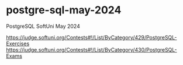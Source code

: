 # postgre-sql-may-2024
PostgreSQL SoftUni May 2024

https://judge.softuni.org/Contests#!/List/ByCategory/429/PostgreSQL-Exercises
https://judge.softuni.org/Contests#!/List/ByCategory/430/PostgreSQL-Exams
